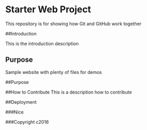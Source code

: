 # Starter Web Project

This repository is for showing how Git and GitHub work together

##Introduction

This is the introduction description

## Purpose

Sample website with plenty of files for demos

##Purpose

##How to Contribute
This is a description how to contribute


##Deployment

###Nice

###Copyright 
c2016